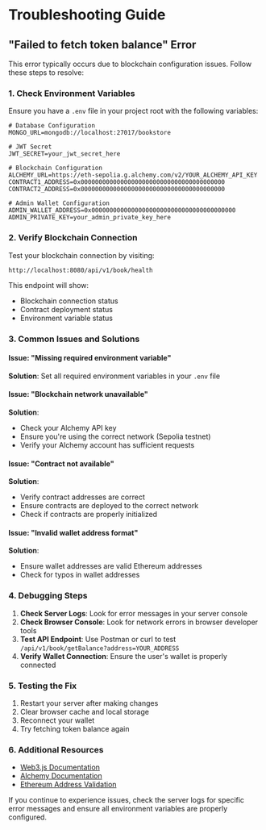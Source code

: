 # Troubleshooting Guide

## "Failed to fetch token balance" Error

This error typically occurs due to blockchain configuration issues. Follow these steps to resolve:

### 1. Check Environment Variables

Ensure you have a `.env` file in your project root with the following variables:

```env
# Database Configuration
MONGO_URL=mongodb://localhost:27017/bookstore

# JWT Secret
JWT_SECRET=your_jwt_secret_here

# Blockchain Configuration
ALCHEMY_URL=https://eth-sepolia.g.alchemy.com/v2/YOUR_ALCHEMY_API_KEY
CONTRACT1_ADDRESS=0x0000000000000000000000000000000000000000
CONTRACT2_ADDRESS=0x0000000000000000000000000000000000000000

# Admin Wallet Configuration
ADMIN_WALLET_ADDRESS=0x0000000000000000000000000000000000000000
ADMIN_PRIVATE_KEY=your_admin_private_key_here
```

### 2. Verify Blockchain Connection

Test your blockchain connection by visiting:
```
http://localhost:8080/api/v1/book/health
```

This endpoint will show:
- Blockchain connection status
- Contract deployment status
- Environment variable status

### 3. Common Issues and Solutions

#### Issue: "Missing required environment variable"
**Solution**: Set all required environment variables in your `.env` file

#### Issue: "Blockchain network unavailable"
**Solution**: 
- Check your Alchemy API key
- Ensure you're using the correct network (Sepolia testnet)
- Verify your Alchemy account has sufficient requests

#### Issue: "Contract not available"
**Solution**:
- Verify contract addresses are correct
- Ensure contracts are deployed to the correct network
- Check if contracts are properly initialized

#### Issue: "Invalid wallet address format"
**Solution**:
- Ensure wallet addresses are valid Ethereum addresses
- Check for typos in wallet addresses

### 4. Debugging Steps

1. **Check Server Logs**: Look for error messages in your server console
2. **Check Browser Console**: Look for network errors in browser developer tools
3. **Test API Endpoint**: Use Postman or curl to test `/api/v1/book/getBalance?address=YOUR_ADDRESS`
4. **Verify Wallet Connection**: Ensure the user's wallet is properly connected

### 5. Testing the Fix

1. Restart your server after making changes
2. Clear browser cache and local storage
3. Reconnect your wallet
4. Try fetching token balance again

### 6. Additional Resources

- [Web3.js Documentation](https://web3js.org/)
- [Alchemy Documentation](https://docs.alchemy.com/)
- [Ethereum Address Validation](https://ethereum.org/en/developers/docs/accounts/)

If you continue to experience issues, check the server logs for specific error messages and ensure all environment variables are properly configured. 